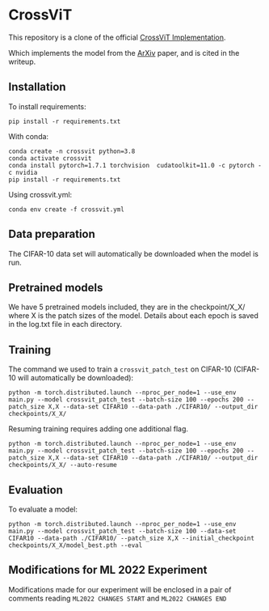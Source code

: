 # CrossViT

This repository is a clone of the official [CrossViT Implementation](https://github.com/IBM/CrossViT). 

Which implements the model from the [ArXiv](https://arxiv.org/abs/2103.14899) paper, and is cited in the writeup.

## Installation

To install requirements:

```setup
pip install -r requirements.txt
```

With conda:

```
conda create -n crossvit python=3.8
conda activate crossvit
conda install pytorch=1.7.1 torchvision  cudatoolkit=11.0 -c pytorch -c nvidia
pip install -r requirements.txt
```

Using crossvit.yml:

```
conda env create -f crossvit.yml
```

## Data preparation

The CIFAR-10 data set will automatically be downloaded when the model is run.

## Pretrained models

We have 5 pretrained models included, they are in the checkpoint/X_X/ where X is the patch sizes of the model.
Details about each epoch is saved in the log.txt file in each directory.

## Training

The command we used to train a `crossvit_patch_test` on CIFAR-10 (CIFAR-10 will automatically be downloaded):

```shell script
python -m torch.distributed.launch --nproc_per_node=1 --use_env main.py --model crossvit_patch_test --batch-size 100 --epochs 200 --patch_size X,X --data-set CIFAR10 --data-path ./CIFAR10/ --output_dir checkpoints/X_X/ 
```

Resuming training requires adding one additional flag.

```shell script
python -m torch.distributed.launch --nproc_per_node=1 --use_env main.py --model crossvit_patch_test --batch-size 100 --epochs 200 --patch_size X,X --data-set CIFAR10 --data-path ./CIFAR10/ --output_dir checkpoints/X_X/ --auto-resume
```

## Evaluation

To evaluate a model:

```shell script
python -m torch.distributed.launch --nproc_per_node=1 --use_env main.py --model crossvit_patch_test --batch-size 100 --data-set CIFAR10 --data-path ./CIFAR10/ --patch_size X,X --initial_checkpoint checkpoints/X_X/model_best.pth --eval
```

## Modifications for ML 2022 Experiment
Modifications made for our experiment will be enclosed in a pair of comments reading `ML2022 CHANGES START` and `ML2022 CHANGES END`
